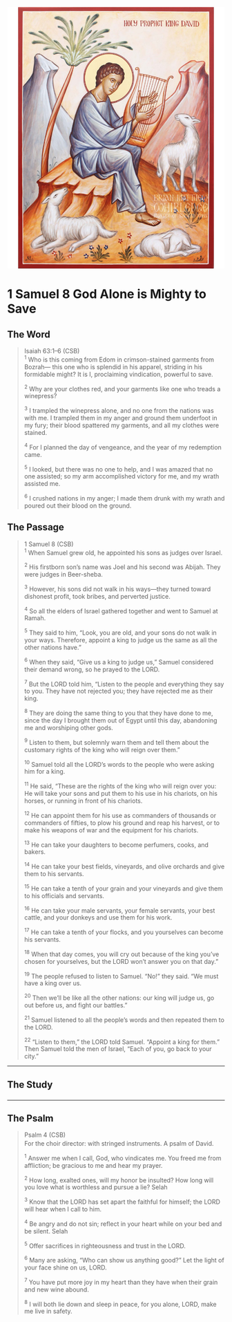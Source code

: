 <img class="intro-right" src="art-david.jpg">

# 1 Samuel 8 God Alone is Mighty to Save

## The Word

>Isaiah 63:1–6 (CSB)  
><sup>1</sup> Who is this coming from Edom in crimson-stained garments from Bozrah— this one who is splendid in his apparel, striding in his formidable might? <bgy>It is I, proclaiming vindication, powerful to save.</bgy> 
>
><sup>2</sup> Why are your clothes red, and your garments like one who treads a winepress? 
>
><sup>3</sup> I trampled the winepress alone, and no one from the nations was with me. I trampled them in my anger and ground them underfoot in my fury; their blood spattered my garments, and all my clothes were stained. 
>
><sup>4</sup> For I planned the day of vengeance, and the year of my redemption came. 
>
><sup>5</sup> I looked, but there was no one to help, and I was amazed that no one assisted; so my arm accomplished victory for me, and my wrath assisted me. 
>
><sup>6</sup> I crushed nations in my anger; I made them drunk with my wrath and poured out their blood on the ground.

## The Passage

>1 Samuel 8 (CSB)  
><sup>1</sup> When Samuel grew old, he appointed his sons as judges over Israel. 
>
><sup>2</sup> His firstborn son’s name was Joel and his second was Abijah. They were judges in Beer-sheba. 
>
><sup>3</sup> However, his sons did not walk in his ways—they turned toward dishonest profit, took bribes, and perverted justice. 
>
><sup>4</sup> So all the elders of Israel gathered together and went to Samuel at Ramah. 
>
><sup>5</sup> They said to him, “Look, you are old, and your sons do not walk in your ways. Therefore, appoint a king to judge us the same as all the other nations have.” 
>
><sup>6</sup> When they said, “Give us a king to judge us,” Samuel considered their demand wrong, so he prayed to the LORD. 
>
><sup>7</sup> But the LORD told him, “Listen to the people and everything they say to you. They have not rejected you; they have rejected me as their king. 
>
><sup>8</sup> They are doing the same thing to you that they have done to me, since the day I brought them out of Egypt until this day, abandoning me and worshiping other gods. 
>
><sup>9</sup> Listen to them, but solemnly warn them and tell them about the customary rights of the king who will reign over them.” 
>
><sup>10</sup> Samuel told all the LORD’s words to the people who were asking him for a king. 
>
><sup>11</sup> He said, “These are the rights of the king who will reign over you: He will take your sons and put them to his use in his chariots, on his horses, or running in front of his chariots. 
>
><sup>12</sup> He can appoint them for his use as commanders of thousands or commanders of fifties, to plow his ground and reap his harvest, or to make his weapons of war and the equipment for his chariots. 
>
><sup>13</sup> He can take your daughters to become perfumers, cooks, and bakers. 
>
><sup>14</sup> He can take your best fields, vineyards, and olive orchards and give them to his servants. 
>
><sup>15</sup> He can take a tenth of your grain and your vineyards and give them to his officials and servants. 
>
><sup>16</sup> He can take your male servants, your female servants, your best cattle, and your donkeys and use them for his work. 
>
><sup>17</sup> He can take a tenth of your flocks, and you yourselves can become his servants. 
>
><sup>18</sup> When that day comes, you will cry out because of the king you’ve chosen for yourselves, but the LORD won’t answer you on that day.” 
>
><sup>19</sup> The people refused to listen to Samuel. “No!” they said. “We must have a king over us. 
>
><sup>20</sup> Then we’ll be like all the other nations: our king will judge us, go out before us, and fight our battles.” 
>
><sup>21</sup> Samuel listened to all the people’s words and then repeated them to the LORD. 
>
><sup>22</sup> “Listen to them,” the LORD told Samuel. “Appoint a king for them.” Then Samuel told the men of Israel, “Each of you, go back to your city.”

---

## The Study

###

---

## The Psalm

>Psalm 4 (CSB)  
><sup></sup> For the choir director: with stringed instruments. A psalm of David. 
>
><sup>1</sup> Answer me when I call, God, who vindicates me. You freed me from affliction; be gracious to me and hear my prayer. 
>
><sup>2</sup> How long, exalted ones, will my honor be insulted? How long will you love what is worthless and pursue a lie? Selah 
>
><sup>3</sup> Know that the LORD has set apart the faithful for himself; the LORD will hear when I call to him. 
>
><sup>4</sup> Be angry and do not sin; reflect in your heart while on your bed and be silent. Selah 
>
><sup>5</sup> Offer sacrifices in righteousness and trust in the LORD. 
>
><sup>6</sup> Many are asking, “Who can show us anything good?” Let the light of your face shine on us, LORD. 
>
><sup>7</sup> You have put more joy in my heart than they have when their grain and new wine abound. 
>
><sup>8</sup> I will both lie down and sleep in peace, for you alone, LORD, make me live in safety.
